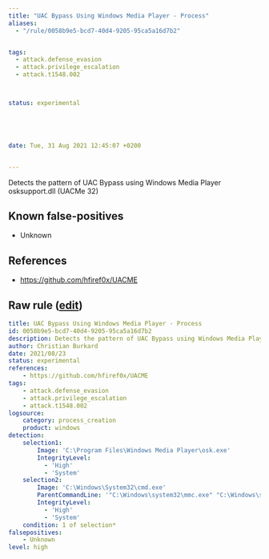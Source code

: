 ```yaml
---
title: "UAC Bypass Using Windows Media Player - Process"
aliases:
  - "/rule/0058b9e5-bcd7-40d4-9205-95ca5a16d7b2"


tags:
  - attack.defense_evasion
  - attack.privilege_escalation
  - attack.t1548.002



status: experimental





date: Tue, 31 Aug 2021 12:45:07 +0200


---
```


Detects the pattern of UAC Bypass using Windows Media Player osksupport.dll (UACMe 32)

<!--more-->


## Known false-positives

* Unknown



## References

* https://github.com/hfiref0x/UACME


## Raw rule ([edit](https://github.com/SigmaHQ/sigma/edit/master/rules/windows/process_creation/proc_creation_win_uac_bypass_wmp.yml))
```yaml
title: UAC Bypass Using Windows Media Player - Process
id: 0058b9e5-bcd7-40d4-9205-95ca5a16d7b2
description: Detects the pattern of UAC Bypass using Windows Media Player osksupport.dll (UACMe 32)
author: Christian Burkard
date: 2021/08/23
status: experimental
references:
    - https://github.com/hfiref0x/UACME
tags:
    - attack.defense_evasion
    - attack.privilege_escalation
    - attack.t1548.002
logsource:
    category: process_creation
    product: windows
detection:
    selection1:
        Image: 'C:\Program Files\Windows Media Player\osk.exe'
        IntegrityLevel:
          - 'High'
          - 'System'
    selection2:
        Image: 'C:\Windows\System32\cmd.exe'
        ParentCommandLine: '"C:\Windows\system32\mmc.exe" "C:\Windows\system32\eventvwr.msc" /s'
        IntegrityLevel:
          - 'High'
          - 'System'
    condition: 1 of selection*
falsepositives:
    - Unknown
level: high

```
